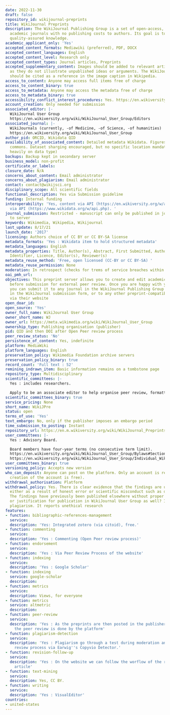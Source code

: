 ```yaml
---
date: 2022-11-30
draft: false
repository_id: wikijournal-preprints
title: WikiJournal Preprints
description: The WikiJournal Publishing Group is a set of open-access, peer-reviewed
  academic journals with no publishing costs to authors. Its goal is to provide free,
  quality-assured knowledge.
academic_applicant_only: 'Yes'
accepted_content_formats: Mediawiki (preferred), PDF, DOCX
accepted_content_languages: English
accepted_content_level: Research only
accepted_content_types: Journal articles, Preprints
accepted_supplementary_content: Images should be added to relevant articles, as long
  as they do not illustrate unpublished ideas or arguments. The WikiJournal article
  should be cited as a reference in the image caption in Wikipedia.
access_to_content: Anyone may access full items free of charge
access_to_content_binary: true
access_to_metadata: Anyone may access the metadata free of charge
access_to_metadata_binary: true
accessibility_conflict_interest_procedures: Yes. https://en.wikiversity.org/wiki/WikiJournal_User_Group/Ethics_statement#Disclosure_and_Conflict_of_Interest
account_creation: Only needed for submission
associated_editor: |-
  WikiJournal User Group
  https://en.wikiversity.org/wiki/WikiJournal_User_Group/Editors
associated_journal: |-
  WikiJournals (currently, -of Medicine, -of Science, -of humanities)
  https://en.wikiversity.org/wiki/WikiJournal_User_Group
author_pid: ORCID, Wikidata QID
availability_of_associated_content: Detailed metadata Wikidata. Figures into wikimedia
  commons. Dataset sharging encouraged, but no specific location mandated (depends
  heavily on data type)
backups: Backup kept in secondary server
business_model: non-profit
certificate_or_labels:
closure_date: N/A
concerns_about_content: Email administrator
concerns_about_plagiarism: Email administrator
contact: contact@wikijsci.org
disciplinary_scope: All scientific fields
functional_description: Yes via Submission guideline
funding: Internal funding
interoperability: 'Yes, content via API (https://en.wikiversity.org/w/api.php). Metadata
  via API (https://www.wikidata.org/w/api.php). '
journal_submission: Restricted - manuscript can only be published in journal linked
  to server
keywords: Wikimedia, Wikipedia, Wikijournal
last_update: 8/17/21
launch_date: '2017'
licensing: Authors choice of CC BY or CC BY-SA license
metadata_formats: 'Yes : Wikidata item to hold structured metadata'
metadata_languages: English
metadata_properties: Title, Author(s), Abstract, First Submitted, Author(s) info,
  Identifier, Licence, Editor(s), Reviewer(s)
metadata_reuse_method: 'Free, open licensed (CC-BY or CC BY-SA) '
metadata_reuse_permission: None
moderation: In retrospect (checks for trems of service breaches within 24 hours)
oai_pmh_url:
objectives: This preprint server allows you to create and edit academic articles drafts
  before submission for external peer review. Once you are happy with your article,
  you can submit it to any journal in the WikiJournal Publishing Group by filling
  in the WikiJournal submission form, or to any other preprint-compatible journal
  via their website
open_doar_id:
open_source: 'Yes'
owner_full_name: WikiJournal User Group
owner_short_name: WJ
owner_url: https://meta.wikimedia.org/wiki/WikiJournal_User_Group
ownership_type: Publishing organisation (publisher)
pid: QID and then DOI after Open Peer review process
peer_review_status: 'No'
persistence_of_content: Yes, indefinite
platform: MediaWiki
platform_languages: English
preservation_policy: Wikimedia Foundation archive servers
preservation_policy_binary: true
record_count: 'Full text : 52'
remining_indrawn_item: Basic information remains on a tombstone page
repository_type: Multidisciplinary
scientific_committees: |-
  Yes : includes researchers.

  Apply to be an associate editor to help organise peer review, formatting and Wikipedia-integration of potential upcoming articles. For more information : https://en.wikiversity.org/wiki/WikiJournal_User_Group/Associate_editors
scientific_committees_binary: true
service_pricing: None
short_name: WikiJPre
status: open
terms_of_use: 'Yes'
text_embargo: No, only if the publisher imposes an embargo period
time_submission_to_posting: Instant
repository_url: https://en.m.wikiversity.org/wiki/WikiJournal_Preprints
user_committees: |-
  Yes : Advisory Board.

  Board members have four-year terms (no consecutive term limit).
  https://en.wikiversity.org/wiki/WikiJournal_User_Group/Bylaws#Section_5._Duration_of_Term
  https://en.wikiversity.org/wiki/WikiJournal_User_Group/Individual_WikiJournal_bylaws#Section_4._Duration_of_Term
user_committees_binary: true
versioning_policy: Accepts new version
who_can_deposit: Anyone can post on the platform. Only an account is required ( The
  creation of the account is free).
withdrawal_authorisation: Platform
withdrawal_policy: Yes. There is clear evidence that the findings are unreliable,
  either as a result of honest error or scientific misconduct such as data fabrication.
  The findings have previously been published elsewhere without proper permission
  or justification for publication in WikiJournal User Group as well? It contains
  plagiarism. It reports unethical research
features:
- function: bibliographic-references-management
  service:
  description: 'Yes: Integrated zotero (via citoid), free.'
- function: commenting
  service:
  description: 'Yes : Commenting (Open Peer review process)'
- function: endorsement
  service:
  description: 'Yes : Via Peer Review Process of the website'
- function: indexing
  service:
  description: 'Yes : Google Scholar'
- function: indexing
  service: google-scholar
  description:
- function: metrics
  service:
  description: Views, for everyone
- function: metrics
  service: altmetric
  description:
- function: peer-review
  service:
  description: 'Yes : As the preprints are then posted in the publisher''s journals,
    the peer review is done by the platform'
- function: plagiarism-detection
  service:
  description: 'Yes : Plagiarism go through a test during moderation and open peer
    review process via Earwig''s Copyvio Detector.'
- function: revision-follow-up
  service:
  description: 'Yes : On the website we can follow the worflow of the review of the
    article'
- function: text-mining
  service:
  description: Yes, CC BY.
- function: writing
  service:
  description: 'Yes : VisualEditor'
countries:
- united-states
---
```



